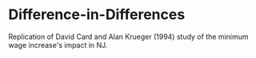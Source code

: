 # Difference-in-Differences
Replication of David Card and Alan Krueger (1994) study of the minimum wage increase's impact in NJ.

